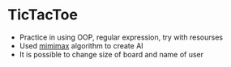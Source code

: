 # TicTacToe
- Practice in using OOP, regular expression, try with resourses
- Used [mimimax](https://en.wikipedia.org/wiki/Minimax) algorithm to create AI
- It is possible to change size of board and name of user

